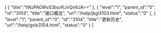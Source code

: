 [
	{
		"title":"tWJPAO9lvS3burKJvQn6JA=="
	},
	{
		"level":"1",
		"parent_id":"0",
		"id":"3103",
		"title":"接口概览",
		"url":"/help/jkgl3103.html",
		"status":"0"
	},
	{
		"level":"1",
		"parent_id":"0",
		"id":"3104",
		"title":"更新历史",
		"url":"/help/gxls3104.html",
		"status":"0"
	}
]